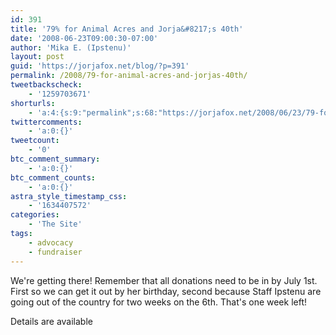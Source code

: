 ```yaml
---
id: 391
title: '79% for Animal Acres and Jorja&#8217;s 40th'
date: '2008-06-23T09:00:30-07:00'
author: 'Mika E. (Ipstenu)'
layout: post
guid: 'https://jorjafox.net/blog/?p=391'
permalink: /2008/79-for-animal-acres-and-jorjas-40th/
tweetbackscheck:
    - '1259703671'
shorturls:
    - 'a:4:{s:9:"permalink";s:68:"https://jorjafox.net/2008/06/23/79-for-animal-acres-and-jorjas-40th/";s:7:"tinyurl";s:25:"http://tinyurl.com/kj7fjy";s:4:"isgd";s:18:"http://is.gd/534CI";s:5:"bitly";s:20:"http://bit.ly/772MjH";}'
twittercomments:
    - 'a:0:{}'
tweetcount:
    - '0'
btc_comment_summary:
    - 'a:0:{}'
btc_comment_counts:
    - 'a:0:{}'
astra_style_timestamp_css:
    - '1634407572'
categories:
    - 'The Site'
tags:
    - advocacy
    - fundraiser
---
```


We're getting there! Remember that all donations need to be in by July 1st. First so we can get it out by her birthday, second because Staff Ipstenu are going out of the country for two weeks on the 6th. That's one week left!

Details are available

